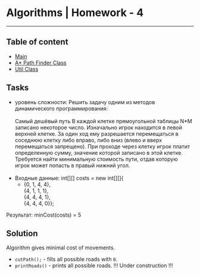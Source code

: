 # Algorithms | Homework - 4

---
## Table of content
* [Main](./src/main/java/algorithms/Main.java)
* [A* Path Finder Class](./src/main/java/algorithms/path/PathFinder.java)
* [Util Class](./src/main/java/algorithms/util/ReadGrid.java)
## Tasks

* уровень сложности: Решить задачу одним из методов
динамического программирования:<br><br>
Самый дешёвый путь
В каждой клетке прямоугольной таблицы N*M записано некоторое число.
Изначально игрок находится в левой верхней клетке.
За один ход ему разрешается перемещаться в соседнюю клетку
либо вправо, либо вниз
(влево и вверх перемещаться запрещено). При проходе через
клетку игрок платит определенную сумму, значение которой
записано в этой клетке.
Требуется найти минимальную стоимость пути, отдав которую
игрок может попасть в правый нижний угол.<br><br>
* Входные данные:
int[][] costs = new int[][]{<br>
  * {0, 1, 4, 4},<br>
    {4, 1, 1, 1},<br>
    {4, 4, 4, 1},<br>
    {4, 4, 4, 0}};<br>

Результат: minCost(costs) = 5

## Solution
Algorithm gives minimal cost of movements.
* `cutPath();` - fills all possible roads with `0`.
* `printRoads()` - prints all possible roads. !!! Under construction !!!
